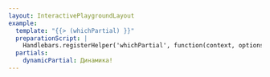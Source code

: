 ```yaml
---
layout: InteractivePlaygroundLayout
example:
  template: "{{> (whichPartial) }}"
  preparationScript: |
    Handlebars.registerHelper('whichPartial', function(context, options) { return 'dynamicPartial' });
  partials:
    dynamicPartial: Динамика!
---
```

